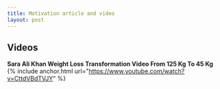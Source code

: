 ```yaml
---
title: Motivation article and video
layout: post
---
```


## Videos 

**Sara Ali Khan Weight Loss Transformation Video From 125 Kg To 45 Kg**          
{% include anchor.html url="https://www.youtube.com/watch?v=CttdVBdTVJY" %}   
